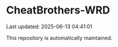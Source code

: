 # CheatBrothers-WRD

Last updated: 2025-06-13 04:41:01

This repository is automatically maintained.
